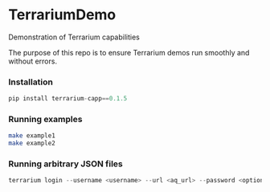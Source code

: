# TerrariumDemo
Demonstration of Terrarium capabilities

The purpose of this repo is to ensure Terrarium demos run smoothly and without errors.

### Installation

```python
pip install terrarium-capp==0.1.5
```

### Running examples

```bash
make example1
make example2
```

### Running arbitrary JSON files

```python
terrarium login --username <username> --url <aq_url> --password <optional_pass> design <input_json>
```



